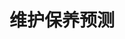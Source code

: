 ---
layout: article
title: 维护保养预测
description: 
  - 模板主要用于保养预测。它显示了机器运行时间，以及预计下次机器故障大概什么时候出现；它还提供当前传感器数据，例如温度或生产线的振动。当前和未来的审查情况则列于看板右侧。
lang: cn
weight: 2000
isDraft: false
ref: Predictive-Maintenance-Board
category:
  - Recommended
  - Maintenance
  - Production
  - Series Manufacturing
image: Predictive-Maintenance-Board_CN.png
image_thumbnail: Predictive-Maintenance-Board_CN_thumbnail.png
download: Predictive-Maintenance-Board_CN.pbmx
overview_description:
overview_benefits:
overview_data_sources:
---